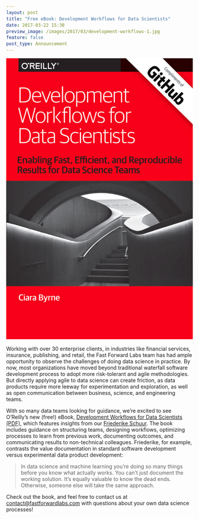 ```yaml
--- 
layout: post
title: "Free eBook: Development Workflows for Data Scientists"
date: 2017-03-22 15:30
preview_image: /images/2017/03/development-workflows-1.jpg
feature: false
post_type: Announcement
---
```


![Cover image from Development Workflows for Data Scientists eBook](/images/2017/03/development-workflows-1.jpg)

Working with over 30 enterprise clients, in industries like financial services, insurance, publishing, and retail, the Fast Forward Labs team has had ample opportunity to observe the challenges of doing data science in practice. By now, most organizations have moved beyond traditional waterfall software development process to adopt more risk-tolerant and agile methodologies. But directly applying agile to data science can create friction, as data products require more leeway for experimentation and exploration, as well as open communication between business, science, and engineering teams. 

With so many data teams looking for guidance, we’re excited to see O’Reilly’s new (free!) eBook, [Development Workflows for Data Scientists (PDF)](https://data-science.github.com/report.pdf), which features insights from our [Friederike Schuur](https://twitter.com/FSchueuer). The book includes guidance on structuring teams, designing workflows, optimizing processes to learn from previous work, documenting outcomes, and communicating results to non-technical colleagues. Friederike, for example, contrasts the value documentation in standard software development versus experimental data product development:

> In data science and machine learning you’re doing so many things before you know what actually works. You can’t just document the working solution. It’s equally valuable to know the dead ends. Otherwise, someone else will take the same approach.

Check out the book, and feel free to contact us at [contact@fastforwardlabs.com](mailto:contact@fastforwardlabs.com) with questions about your own data science processes! 

